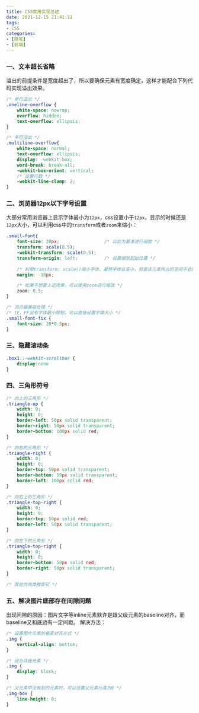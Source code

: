 ```yaml
---
title: CSS常用实现总结
date: 2021-12-15 21:41:11
tags:
- CSS
categories:
- [随笔]
- [前端]
---
```


### 一、文本超长省略
溢出的前提条件是宽度超出了，所以要确保元素有宽度确定，这样才能配合下列代码实现溢出效果。
```css
/* 单行溢出 */
.oneline-overflow {
    white-space: nowrap;
    overflow: hidden;
    text-overflow: ellipsis;
}

/* 多行溢出 */
.multiline-overflow{
    white-space: normal;
    text-overflow: ellipsis;
    display: -webkit-box;
    word-break: break-all;
    -webkit-box-orient: vertical;
    /* 设置行数 */
    -webkit-line-clamp: 2;
}
```

### 二、浏览器12px以下字号设置
大部分常用浏览器上显示字体最小为`12px`，css设置小于`12px`，显示的时候还是`12px`大小，可以利用css中的`transform`或者`zoom`来缩小：
```css
.small-font{
    font-size: 20px;                 /* 以此为基准进行缩放 */
    transform: scale(0.5);
    -webkit-transform: scale(0.5);
    transform-origin: left;          /* 设置缩放起始位置 */
    
    /* 利用transform: scale()缩小字体，虽然字体会变小，但是该元素所占的空间不会跟着缩放, 可以配合maring来调整位置 */
    margin: -10px; 

    /* 如果不想要上述效果，可以使用zoom进行缩放 */
    zoom: 0.5;
}

/* 浏览器兼容处理 */
/* IE、FF没有字体最小限制，可以直接设置字体大小 */
.small-font-fix {
    font-size: 20*0.5px;        
}
```

### 三、隐藏滚动条
```css
.box1::-webkit-scrollbar {
    display:none
}
```

### 四、三角形符号
```css
/* 向上的三角形 */
.triangle-up {
    width: 0;
    height: 0;
    border-left: 50px solid transparent;
    border-right: 50px solid transparent;
    border-bottom: 100px solid red;
}

/* 向右的三角形 */
.triangle-right {
    width: 0;
    height: 0;
    border-top: 50px solid transparent;
    border-bottom: 50px solid transparent;
    border-left: 100px solid red;
}

/* 向右上的三角形 */
.triangle-top-right {
    width: 0;
    height: 0;
    border-top: 50px solid red;
    border-left: 50px solid transparent;
}

/* 向左下的三角形 */
.triangle-top-right {
    width: 0;
    height: 0;
    border-bottom: 50px solid red;
    border-right: 50px solid transparent;
}

/* 其他方向类推即可 */
```

### 五、解决图片底部存在间隙问题
出现间隙的原因：图片文字等inline元素默许是跟父级元素的baseline对齐，而baseline又和底边有一定间距。
解决方法：
```css
/* 设置图片元素的垂直对齐方式 */
.img {
    vertical-align: bottom;
}

/* 设为块级元素 */
.img {
    display: block;
}

/* 父元素中没有别的元素时，可以设置父元素行高为0 */
.img-box {
    line-height: 0;
}

```